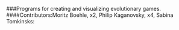 ###Programs for creating and visualizing evolutionary games.
####Contributors:Moritz Boehle, x2, Philip Kaganovsky, x4, Sabina Tomkinsks:

